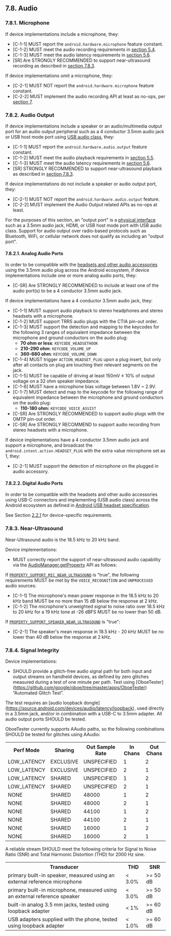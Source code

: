 ## 7.8\. Audio

### 7.8.1\. Microphone

If device implementations include a microphone, they:

*   [C-1-1] MUST report the `android.hardware.microphone` feature constant.
*   [C-1-2] MUST meet the audio recording requirements in
[section 5.4](#5_4_audio_recording).
*   [C-1-3] MUST meet the audio latency requirements in
[section 5.6](#5_6_audio_latency).
*   [SR] Are STRONGLY RECOMMENDED to support near-ultrasound recording as described
in [section 7.8.3](#7_8_3_near_ultrasound).

If device implementations omit a microphone, they:

*    [C-2-1] MUST NOT report the `android.hardware.microphone` feature constant.
*    [C-2-2] MUST implement the audio recording API at least as no-ops, per
     [section 7](#7_hardware_compatibility).


### 7.8.2\. Audio Output

If device implementations include a speaker or an audio/multimedia output
port for an audio output peripheral such as a 4 conductor 3.5mm audio jack or
USB host mode port using [USB audio class](
https://source.android.com/devices/audio/usb#audioClass), they:

*   [C-1-1] MUST report the `android.hardware.audio.output` feature constant.
*   [C-1-2] MUST meet the audio playback requirements in
[section 5.5](#5_5_audio_playback).
*   [C-1-3] MUST meet the audio latency requirements in
[section 5.6](#5_6_audio_latency).
*   [SR] STRONGLY RECOMMENDED to support near-ultrasound playback as described
in [section 7.8.3](#7_8_3_near_ultrasound).

If device implementations do not include a speaker or audio output port, they:

*   [C-2-1] MUST NOT report the `android.hardware.audio.output` feature.
*   [C-2-2] MUST implement the Audio Output related APIs as no-ops at least.


For the purposes of this section, an "output port" is a
[physical interface](https://en.wikipedia.org/wiki/Computer_port_%28hardware%29)
such as a 3.5mm audio jack, HDMI, or USB host mode port with USB audio class.
Support for audio output over radio-based protocols such as Bluetooth,
WiFi, or cellular network does not qualify as including an "output port".

#### 7.8.2.1\. Analog Audio Ports

In order to be compatible with the [headsets and other audio accessories](
https://source.android.com/devices/accessories/headset/plug-headset-spec)
using the 3.5mm audio plug across the Android ecosystem, if device
implementations include one or more analog audio ports, they:

*   [C-SR] Are STRONGLY RECOMMENDED to include at least one of the
audio port(s) to be a 4 conductor 3.5mm audio jack.

If device implementations have a 4 conductor 3.5mm audio jack, they:

*   [C-1-1] MUST support audio playback to stereo headphones and stereo headsets
with a microphone.
*   [C-1-2] MUST support TRRS audio plugs with the CTIA pin-out order.
*   [C-1-3] MUST support the detection and mapping to the keycodes for the
following 3 ranges of equivalent impedance between the microphone and ground
conductors on the audio plug:
    *   **70 ohm or less**: `KEYCODE_HEADSETHOOK`
    *   **210-290 ohm**: `KEYCODE_VOLUME_UP`
    *   **360-680 ohm**: `KEYCODE_VOLUME_DOWN`
*   [C-1-4] MUST trigger `ACTION_HEADSET_PLUG` upon a plug insert, but
only after all contacts on plug are touching their relevant segments
on the jack.
*   [C-1-5] MUST be capable of driving at least 150mV ± 10% of output voltage on
a 32 ohm speaker impedance.
*   [C-1-6] MUST have a microphone bias voltage between 1.8V ~ 2.9V.
*   [C-1-7] MUST detect and map to the keycode for the following
range of equivalent impedance between the microphone and ground conductors
on the audio plug:
    *   **110-180 ohm:** `KEYCODE_VOICE_ASSIST`
*   [C-SR] Are STRONGLY RECOMMENDED to support audio plugs with the OMTP
    pin-out order.
*   [C-SR] Are STRONGLY RECOMMEND to support audio recording from stereo
    headsets with a microphone.

If device implementations have a 4 conductor 3.5mm audio jack and support a
microphone, and broadcast the `android.intent.action.HEADSET_PLUG` with the
extra value microphone set as 1, they:

*   [C-2-1] MUST support the detection of microphone on the plugged in audio
accessory.

#### 7.8.2.2\. Digital Audio Ports

In order to be compatible with the headsets and other audio accessories using
USB-C connectors and implementing (USB audio class) across the Android ecosystem
as defined in [Android USB headset specification](https://source.android.com/devices/accessories/headset/usb-device).

See Section [2.2.1](#2_2_1_hardware) for device-specific requirements.

### 7.8.3\. Near-Ultrasound

Near-Ultrasound audio is the 18.5 kHz to 20 kHz band.

Device implementations:

*    MUST correctly report the support of
near-ultrasound audio capability via the [AudioManager.getProperty](
http://developer.android.com/reference/android/media/AudioManager.html#getProperty%28java.lang.String%29)
API as follows:

If [`PROPERTY_SUPPORT_MIC_NEAR_ULTRASOUND`](
http://developer.android.com/reference/android/media/AudioManager.html#PROPERTY_SUPPORT_MIC_NEAR_ULTRASOUND)
is "true", the following requirements MUST be met by the
`VOICE_RECOGNITION` and `UNPROCESSED` audio sources:

*    [C-1-1] The microphone's mean power response in the 18.5 kHz to 20 kHz band
     MUST be no more than 15 dB below the response at 2 kHz.
*    [C-1-2] The microphone's unweighted signal to noise ratio over 18.5 kHz to 20 kHz
     for a 19 kHz tone at -26 dBFS MUST be no lower than 50 dB.

If [`PROPERTY_SUPPORT_SPEAKER_NEAR_ULTRASOUND`](
http://developer.android.com/reference/android/media/AudioManager.html#PROPERTY_SUPPORT_SPEAKER_NEAR_ULTRASOUND)
is "true":

*    [C-2-1] The speaker's mean response in 18.5 kHz - 20 kHz MUST be no lower than 40 dB below the response at 2 kHz.

### 7.8.4\. Signal Integrity

Device implementations:

*   SHOULD provide a glitch-free audio signal path for both input
    and output streams on handheld devices, as defined by zero glitches
    measured during a test of one minute per path.
    Test using [OboeTester]
    (https://github.com/google/oboe/tree/master/apps/OboeTester)
    “Automated Glitch Test”.

The test requires an [audio loopback dongle]
(https://source.android.com/devices/audio/latency/loopback),
used directly in a 3.5mm jack, and/or in combination with a USB-C to 3.5mm adapter.
All audio output ports SHOULD be tested.

OboeTester currently supports AAudio paths, so the
following combinations SHOULD be tested for glitches using AAudio:

<table>
 <tr>
  <th>Perf Mode
  <th>Sharing
  <th>Out Sample Rate
  <th>In Chans
  <th>Out Chans
 </tr>
 <tr>
  <td>LOW_LATENCY</td>
  <td>EXCLUSIVE</td>
  <td>UNSPECIFIED</td>
  <td>1</td>
  <td>2</td>
 </tr>
 <tr>
  <td>LOW_LATENCY</td>
  <td>EXCLUSIVE</td>
  <td>UNSPECIFIED</td>
  <td>2</td>
  <td>1</td>
 </tr>
 <tr>
  <td>LOW_LATENCY</td>
  <td>SHARED</td>
  <td>UNSPECIFIED</td>
  <td>1</td>
  <td>2</td>
 </tr>
 <tr>
  <td>LOW_LATENCY</td>
  <td>SHARED</td>
  <td>UNSPECIFIED</td>
  <td>2</td>
  <td>1</td>
 </tr>
 <tr>
  <td>NONE</td>
  <td>SHARED</td>
  <td>48000</td>
  <td>1</td>
  <td>2</td>
 </tr>
 <tr>
  <td>NONE</td>
  <td>SHARED</td>
  <td>48000</td>
  <td>2</td>
  <td>1</td>
 </tr>
 <tr>
  <td>NONE</td>
  <td>SHARED</td>
  <td>44100</td>
  <td>1</td>
  <td>2</td>
 </tr>
 <tr>
  <td>NONE</td>
  <td>SHARED</td>
  <td>44100</td>
  <td>2</td>
  <td>1</td>
 </tr>
 <tr>
  <td>NONE</td>
  <td>SHARED</td>
  <td>16000</td>
  <td>1</td>
  <td>2</td>
 </tr>
 <tr>
  <td>NONE</td>
  <td>SHARED</td>
  <td>16000</td>
  <td>2</td>
  <td>1</td>
 </tr>
</table>

A reliable stream SHOULD meet the following criteria for Signal to Noise
Ratio (SNR) and Total Harmonic Distortion (THD) for 2000 Hz sine.

<table>
 <tr>
  <th>Transducer</th>
  <th>THD</th>
  <th>SNR</th>
 </tr>
 <tr>
  <td>primary built-in speaker, measured using an external reference microphone</td>
  <td>&lt; 3.0%</td>
  <td>&gt;= 50 dB</td>
 </tr>
 <tr>
  <td>primary built-in microphone, measured using an external reference speaker</td>
  <td>&lt; 3.0%</td>
  <td>&gt;= 50 dB</td>
 </tr>
 <tr>
  <td>built-in analog 3.5 mm jacks, tested using loopback adapter</td>
  <td>&lt; 1%</td>
  <td>&gt;= 60 dB</td>
 </tr>
 <tr>
  <td>USB adapters supplied with the phone, tested using loopback adapter</td>
  <td>&lt; 1.0%</td>
  <td>&gt;= 60 dB</td>
 </tr>
</table>
